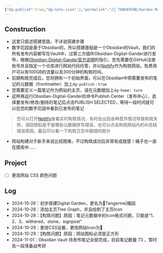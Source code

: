 ```yaml
---
{"dg-publish":true,"dg-note-icon":2,"permalink":"/🍊 TANGERINE/Garden Management/Construction Process/","dgPassFrontmatter":true,"noteIcon":2,"created":"2024-10-26T20:16:51.000+08:00","updated":"2024-11-05T23:44:41.872+08:00"}
---
```


## Construction
- 这里只叙述搭建思路，不详说搭建步骤
- 数字花园是基于Obsidian的，所以搭建基础是一个Obsidian的Vault，我们的所有发布内容都写在Vault中，过第三方插件Obsidian-Digital-Gander进行发布，根据[Obsidian-Digital-Gander官方说明](https://dg-docs.ole.dev/)的指引，您先需要在GitHub注册账号并且指定一个仓库进行网站代码托管，并以[Netlify](https://app.netlify.com)作为构筑网站，免费用户可以有100GB的流量以及300分钟的构筑时间。
- 前期构筑完成后，您将拥有一个初始界面，可以在Obsidian中把需要发布的笔记的元数据（frontmatter）加上`dg-publish：true`
- 您需要定义一篇笔记作为网站的主页，请在元数据加上`dg-home: ture`
- 这样再运行Obsidian-Digital-Gander的命令Publish Center（发布中心），选择要发布/修改/删除的笔记后点击PUBLISH SELECTED，等待一段时间就可以在您的数字花园中看到已发布的笔记

>您可以打开[Netlify](https://app.netlify.com)查看实时构筑情况，有时会出现各种意外情况导致构筑失败，请回想起是不是哪些元数据拼写错误，也可以点击构筑网站内的AI总结错误原因，最后可以看一下构筑日志中报错的部分

- 网站构建对于新手来说比较困难，不过构筑成功后非常有成就感！橘子也一直在摸索中……
## Project
- [ ] 更改网站 CSS 颜色问题
## Log
- 2024-10-26：初步搭建Digital Garden，更名为🍊Tangerine|橘园
- 2024-10-28：添加主页Tree Graph，并且绘制了主页Icon
- 2024-10-28：【构筑问题】原因：笔记元数据中的Icon格式问题，只能是“1、2、3、withered、stone、signpost”
- 2024-10-29：更改CSS设置，更改网站Icon为🍊
- 2024-10-29：【构筑问题】原因：网站图标必须是正方形
- 2024-11-01：Obsidian Vault 待发布笔记全部完成，目前笔记数量 73 ，暂时告一段落备战考研